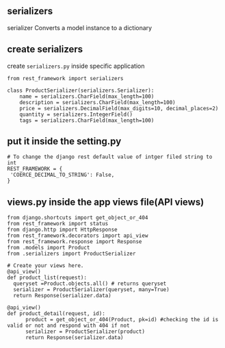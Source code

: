 ## serializers
serializer Converts a model instance to a dictionary

## create serializers
create  `serializers.py` inside specific application
```
from rest_framework import serializers

class ProductSerializer(serializers.Serializer):
    name = serializers.CharField(max_length=100)
    description = serializers.CharField(max_length=100)
    price = serializers.DecimalField(max_digits=10, decimal_places=2)
    quantity = serializers.IntegerField()
    tags = serializers.CharField(max_length=100)
  ```
## put it inside the setting.py 
  ```
  # To change the django rest default value of intger filed string to int
REST_FRAMEWORK = {
   'COERCE_DECIMAL_TO_STRING': False,
}
  ```
  ## views.py inside the app views file(API views)

  ```
from django.shortcuts import get_object_or_404
from rest_framework import status
from django.http import HttpResponse
from rest_framework.decorators import api_view
from rest_framework.response import Response
from .models import Product
from .serializers import ProductSerializer

# Create your views here.
@api_view()
def product_list(request):
    queryset =Product.objects.all() # returns queryset
    serializer = ProductSerializer(queryset, many=True)
    return Response(serializer.data)

@api_view()
def product_detail(request, id):
        product = get_object_or_404(Product, pk=id) #checking the id is valid or not and respond with 404 if not
        serializer = ProductSerializer(product)
        return Response(serializer.data)
  
  ```